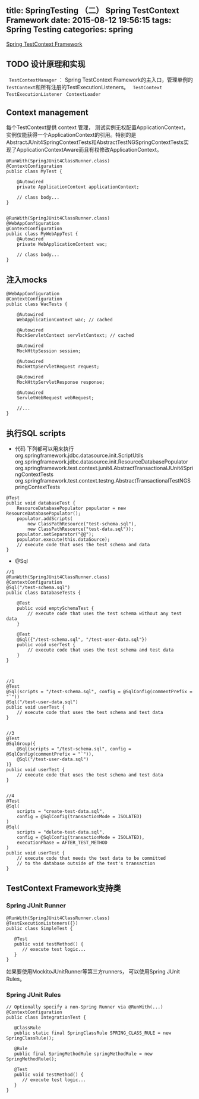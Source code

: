 title: SpringTesting （二） Spring TestContext Framework
date: 2015-08-12 19:56:15
tags: Spring Testing
categories: spring
---
[Spring TestContext Framework](http://docs.spring.io/spring/docs/4.2.1.BUILD-SNAPSHOT/spring-framework-reference/htmlsingle/#testcontext-framework)

## TODO 设计原理和实现

` TestContextManager` ： Spring TestContext Framework的主入口，管理单例的`TestContext`和所有注册的TestExecutionListeners。
` TestContext`
` TestExecutionListener`
` ContextLoader`



## Context management
每个TestContext提供 context 管理， 测试实例无权配置ApplicationContext， 实例仅能获得一个ApplicationContext的引用。特别的是AbstractJUnit4SpringContextTests和AbstractTestNGSpringContextTests实现了ApplicationContextAware而且有权修改ApplicationContext。
```
@RunWith(SpringJUnit4ClassRunner.class)
@ContextConfiguration
public class MyTest {

    @Autowired
    private ApplicationContext applicationContext;

    // class body...
}
  
  
@RunWith(SpringJUnit4ClassRunner.class)
@WebAppConfiguration
@ContextConfiguration
public class MyWebAppTest {
    @Autowired
    private WebApplicationContext wac;

    // class body...
}
```


## 注入mocks
```
@WebAppConfiguration
@ContextConfiguration
public class WacTests {

    @Autowired
    WebApplicationContext wac; // cached

    @Autowired
    MockServletContext servletContext; // cached

    @Autowired
    MockHttpSession session;

    @Autowired
    MockHttpServletRequest request;

    @Autowired
    MockHttpServletResponse response;

    @Autowired
    ServletWebRequest webRequest;

    //...
}
```

## 执行SQL scripts
* 代码
下列都可以用来执行
     org.springframework.jdbc.datasource.init.ScriptUtils
    org.springframework.jdbc.datasource.init.ResourceDatabasePopulator
    org.springframework.test.context.junit4.AbstractTransactionalJUnit4SpringContextTests
    org.springframework.test.context.testng.AbstractTransactionalTestNGSpringContextTests 
```
@Test
public void databaseTest {
    ResourceDatabasePopulator populator = new ResourceDatabasePopulator();
    populator.addScripts(
        new ClassPathResource("test-schema.sql"),
        new ClassPathResource("test-data.sql"));
    populator.setSeparator("@@");
    populator.execute(this.dataSource);
    // execute code that uses the test schema and data
}
```

* @Sql
```
//1
@RunWith(SpringJUnit4ClassRunner.class)
@ContextConfiguration
@Sql("/test-schema.sql")
public class DatabaseTests {

    @Test
    public void emptySchemaTest {
        // execute code that uses the test schema without any test data
    }

    @Test
    @Sql({"/test-schema.sql", "/test-user-data.sql"})
    public void userTest {
        // execute code that uses the test schema and test data
    }
}
  
  

//1
@Test
@Sql(scripts = "/test-schema.sql", config = @SqlConfig(commentPrefix = "`"))
@Sql("/test-user-data.sql")
public void userTest {
    // execute code that uses the test schema and test data
}
  
  
//3
@Test
@SqlGroup({
    @Sql(scripts = "/test-schema.sql", config = @SqlConfig(commentPrefix = "`")),
    @Sql("/test-user-data.sql")
)}
public void userTest {
    // execute code that uses the test schema and test data
}
  
  
//4
@Test
@Sql(
    scripts = "create-test-data.sql",
    config = @SqlConfig(transactionMode = ISOLATED)
)
@Sql(
    scripts = "delete-test-data.sql",
    config = @SqlConfig(transactionMode = ISOLATED),
    executionPhase = AFTER_TEST_METHOD
)
public void userTest {
    // execute code that needs the test data to be committed
    // to the database outside of the test's transaction
}
```


## TestContext Framework支持类
### Spring JUnit Runner
```
@RunWith(SpringJUnit4ClassRunner.class)
@TestExecutionListeners({})
public class SimpleTest {

   @Test
   public void testMethod() {
      // execute test logic...
   }
}
```
如果要使用MockitoJUnitRunner等第三方runners， 可以使用Spring JUnit Rules。

### Spring JUnit Rules
```
// Optionally specify a non-Spring Runner via @RunWith(...)
@ContextConfiguration
public class IntegrationTest {

   @ClassRule
   public static final SpringClassRule SPRING_CLASS_RULE = new SpringClassRule();

   @Rule
   public final SpringMethodRule springMethodRule = new SpringMethodRule();

   @Test
   public void testMethod() {
      // execute test logic...
   }
}
```